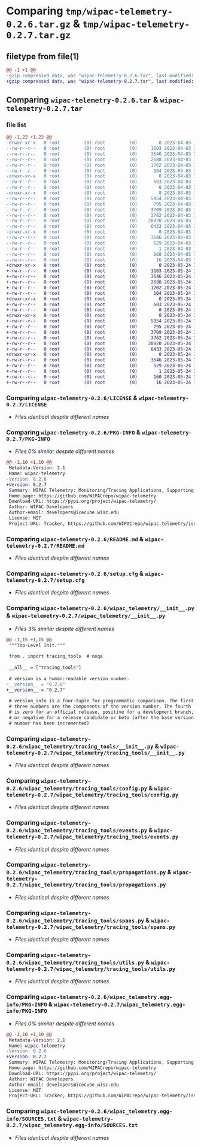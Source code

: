 # Comparing `tmp/wipac-telemetry-0.2.6.tar.gz` & `tmp/wipac-telemetry-0.2.7.tar.gz`

## filetype from file(1)

```diff
@@ -1 +1 @@
-gzip compressed data, was "wipac-telemetry-0.2.6.tar", last modified: Mon Apr  3 15:47:38 2023, max compression
+gzip compressed data, was "wipac-telemetry-0.2.7.tar", last modified: Wed May 24 15:06:21 2023, max compression
```

## Comparing `wipac-telemetry-0.2.6.tar` & `wipac-telemetry-0.2.7.tar`

### file list

```diff
@@ -1,22 +1,22 @@
-drwxr-xr-x   0 root         (0) root         (0)        0 2023-04-03 15:47:38.776714 wipac-telemetry-0.2.6/
--rw-r--r--   0 root         (0) root         (0)     1103 2023-04-03 15:47:35.000000 wipac-telemetry-0.2.6/LICENSE
--rw-r--r--   0 root         (0) root         (0)     3646 2023-04-03 15:47:38.776714 wipac-telemetry-0.2.6/PKG-INFO
--rw-r--r--   0 root         (0) root         (0)     2688 2023-04-03 15:47:35.000000 wipac-telemetry-0.2.6/README.md
--rw-r--r--   0 root         (0) root         (0)     1702 2023-04-03 15:47:38.776714 wipac-telemetry-0.2.6/setup.cfg
--rw-r--r--   0 root         (0) root         (0)      104 2023-04-03 15:47:35.000000 wipac-telemetry-0.2.6/setup.py
-drwxr-xr-x   0 root         (0) root         (0)        0 2023-04-03 15:47:38.776714 wipac-telemetry-0.2.6/wipac_telemetry/
--rw-r--r--   0 root         (0) root         (0)      603 2023-04-03 15:47:35.000000 wipac-telemetry-0.2.6/wipac_telemetry/__init__.py
--rw-r--r--   0 root         (0) root         (0)        0 2023-04-03 15:47:35.000000 wipac-telemetry-0.2.6/wipac_telemetry/py.typed
-drwxr-xr-x   0 root         (0) root         (0)        0 2023-04-03 15:47:38.776714 wipac-telemetry-0.2.6/wipac_telemetry/tracing_tools/
--rw-r--r--   0 root         (0) root         (0)     5854 2023-04-03 15:47:35.000000 wipac-telemetry-0.2.6/wipac_telemetry/tracing_tools/__init__.py
--rw-r--r--   0 root         (0) root         (0)      795 2023-04-03 15:47:35.000000 wipac-telemetry-0.2.6/wipac_telemetry/tracing_tools/config.py
--rw-r--r--   0 root         (0) root         (0)     3709 2023-04-03 15:47:35.000000 wipac-telemetry-0.2.6/wipac_telemetry/tracing_tools/events.py
--rw-r--r--   0 root         (0) root         (0)     3762 2023-04-03 15:47:35.000000 wipac-telemetry-0.2.6/wipac_telemetry/tracing_tools/propagations.py
--rw-r--r--   0 root         (0) root         (0)    20820 2023-04-03 15:47:35.000000 wipac-telemetry-0.2.6/wipac_telemetry/tracing_tools/spans.py
--rw-r--r--   0 root         (0) root         (0)     6433 2023-04-03 15:47:35.000000 wipac-telemetry-0.2.6/wipac_telemetry/tracing_tools/utils.py
-drwxr-xr-x   0 root         (0) root         (0)        0 2023-04-03 15:47:38.776714 wipac-telemetry-0.2.6/wipac_telemetry.egg-info/
--rw-r--r--   0 root         (0) root         (0)     3646 2023-04-03 15:47:38.000000 wipac-telemetry-0.2.6/wipac_telemetry.egg-info/PKG-INFO
--rw-r--r--   0 root         (0) root         (0)      529 2023-04-03 15:47:38.000000 wipac-telemetry-0.2.6/wipac_telemetry.egg-info/SOURCES.txt
--rw-r--r--   0 root         (0) root         (0)        1 2023-04-03 15:47:38.000000 wipac-telemetry-0.2.6/wipac_telemetry.egg-info/dependency_links.txt
--rw-r--r--   0 root         (0) root         (0)      160 2023-04-03 15:47:38.000000 wipac-telemetry-0.2.6/wipac_telemetry.egg-info/requires.txt
--rw-r--r--   0 root         (0) root         (0)       16 2023-04-03 15:47:38.000000 wipac-telemetry-0.2.6/wipac_telemetry.egg-info/top_level.txt
+drwxr-xr-x   0 root         (0) root         (0)        0 2023-05-24 15:06:21.888998 wipac-telemetry-0.2.7/
+-rw-r--r--   0 root         (0) root         (0)     1103 2023-05-24 15:06:19.000000 wipac-telemetry-0.2.7/LICENSE
+-rw-r--r--   0 root         (0) root         (0)     3646 2023-05-24 15:06:21.888998 wipac-telemetry-0.2.7/PKG-INFO
+-rw-r--r--   0 root         (0) root         (0)     2688 2023-05-24 15:06:19.000000 wipac-telemetry-0.2.7/README.md
+-rw-r--r--   0 root         (0) root         (0)     1702 2023-05-24 15:06:21.888998 wipac-telemetry-0.2.7/setup.cfg
+-rw-r--r--   0 root         (0) root         (0)      104 2023-05-24 15:06:19.000000 wipac-telemetry-0.2.7/setup.py
+drwxr-xr-x   0 root         (0) root         (0)        0 2023-05-24 15:06:21.884998 wipac-telemetry-0.2.7/wipac_telemetry/
+-rw-r--r--   0 root         (0) root         (0)      603 2023-05-24 15:06:19.000000 wipac-telemetry-0.2.7/wipac_telemetry/__init__.py
+-rw-r--r--   0 root         (0) root         (0)        0 2023-05-24 15:06:19.000000 wipac-telemetry-0.2.7/wipac_telemetry/py.typed
+drwxr-xr-x   0 root         (0) root         (0)        0 2023-05-24 15:06:21.888998 wipac-telemetry-0.2.7/wipac_telemetry/tracing_tools/
+-rw-r--r--   0 root         (0) root         (0)     5854 2023-05-24 15:06:19.000000 wipac-telemetry-0.2.7/wipac_telemetry/tracing_tools/__init__.py
+-rw-r--r--   0 root         (0) root         (0)      795 2023-05-24 15:06:19.000000 wipac-telemetry-0.2.7/wipac_telemetry/tracing_tools/config.py
+-rw-r--r--   0 root         (0) root         (0)     3709 2023-05-24 15:06:19.000000 wipac-telemetry-0.2.7/wipac_telemetry/tracing_tools/events.py
+-rw-r--r--   0 root         (0) root         (0)     3762 2023-05-24 15:06:19.000000 wipac-telemetry-0.2.7/wipac_telemetry/tracing_tools/propagations.py
+-rw-r--r--   0 root         (0) root         (0)    20820 2023-05-24 15:06:19.000000 wipac-telemetry-0.2.7/wipac_telemetry/tracing_tools/spans.py
+-rw-r--r--   0 root         (0) root         (0)     6433 2023-05-24 15:06:19.000000 wipac-telemetry-0.2.7/wipac_telemetry/tracing_tools/utils.py
+drwxr-xr-x   0 root         (0) root         (0)        0 2023-05-24 15:06:21.884998 wipac-telemetry-0.2.7/wipac_telemetry.egg-info/
+-rw-r--r--   0 root         (0) root         (0)     3646 2023-05-24 15:06:21.000000 wipac-telemetry-0.2.7/wipac_telemetry.egg-info/PKG-INFO
+-rw-r--r--   0 root         (0) root         (0)      529 2023-05-24 15:06:21.000000 wipac-telemetry-0.2.7/wipac_telemetry.egg-info/SOURCES.txt
+-rw-r--r--   0 root         (0) root         (0)        1 2023-05-24 15:06:21.000000 wipac-telemetry-0.2.7/wipac_telemetry.egg-info/dependency_links.txt
+-rw-r--r--   0 root         (0) root         (0)      160 2023-05-24 15:06:21.000000 wipac-telemetry-0.2.7/wipac_telemetry.egg-info/requires.txt
+-rw-r--r--   0 root         (0) root         (0)       16 2023-05-24 15:06:21.000000 wipac-telemetry-0.2.7/wipac_telemetry.egg-info/top_level.txt
```

### Comparing `wipac-telemetry-0.2.6/LICENSE` & `wipac-telemetry-0.2.7/LICENSE`

 * *Files identical despite different names*

### Comparing `wipac-telemetry-0.2.6/PKG-INFO` & `wipac-telemetry-0.2.7/PKG-INFO`

 * *Files 0% similar despite different names*

```diff
@@ -1,10 +1,10 @@
 Metadata-Version: 2.1
 Name: wipac-telemetry
-Version: 0.2.6
+Version: 0.2.7
 Summary: WIPAC Telemetry: Monitoring/Tracing Applications, Supporting Infrastructures, and Services
 Home-page: https://github.com/WIPACrepo/wipac-telemetry
 Download-URL: https://pypi.org/project/wipac-telemetry/
 Author: WIPAC Developers
 Author-email: developers@icecube.wisc.edu
 License: MIT
 Project-URL: Tracker, https://github.com/WIPACrepo/wipac-telemetry/issues
```

### Comparing `wipac-telemetry-0.2.6/README.md` & `wipac-telemetry-0.2.7/README.md`

 * *Files identical despite different names*

### Comparing `wipac-telemetry-0.2.6/setup.cfg` & `wipac-telemetry-0.2.7/setup.cfg`

 * *Files identical despite different names*

### Comparing `wipac-telemetry-0.2.6/wipac_telemetry/__init__.py` & `wipac-telemetry-0.2.7/wipac_telemetry/__init__.py`

 * *Files 3% similar despite different names*

```diff
@@ -1,15 +1,15 @@
 """Top-Level Init."""
 
 from . import tracing_tools  # noqa
 
 __all__ = ["tracing_tools"]
 
 # version is a human-readable version number.
-__version__ = "0.2.6"
+__version__ = "0.2.7"
 
 # version_info is a four-tuple for programmatic comparison. The first
 # three numbers are the components of the version number. The fourth
 # is zero for an official release, positive for a development branch,
 # or negative for a release candidate or beta (after the base version
 # number has been incremented)
```

### Comparing `wipac-telemetry-0.2.6/wipac_telemetry/tracing_tools/__init__.py` & `wipac-telemetry-0.2.7/wipac_telemetry/tracing_tools/__init__.py`

 * *Files identical despite different names*

### Comparing `wipac-telemetry-0.2.6/wipac_telemetry/tracing_tools/config.py` & `wipac-telemetry-0.2.7/wipac_telemetry/tracing_tools/config.py`

 * *Files identical despite different names*

### Comparing `wipac-telemetry-0.2.6/wipac_telemetry/tracing_tools/events.py` & `wipac-telemetry-0.2.7/wipac_telemetry/tracing_tools/events.py`

 * *Files identical despite different names*

### Comparing `wipac-telemetry-0.2.6/wipac_telemetry/tracing_tools/propagations.py` & `wipac-telemetry-0.2.7/wipac_telemetry/tracing_tools/propagations.py`

 * *Files identical despite different names*

### Comparing `wipac-telemetry-0.2.6/wipac_telemetry/tracing_tools/spans.py` & `wipac-telemetry-0.2.7/wipac_telemetry/tracing_tools/spans.py`

 * *Files identical despite different names*

### Comparing `wipac-telemetry-0.2.6/wipac_telemetry/tracing_tools/utils.py` & `wipac-telemetry-0.2.7/wipac_telemetry/tracing_tools/utils.py`

 * *Files identical despite different names*

### Comparing `wipac-telemetry-0.2.6/wipac_telemetry.egg-info/PKG-INFO` & `wipac-telemetry-0.2.7/wipac_telemetry.egg-info/PKG-INFO`

 * *Files 0% similar despite different names*

```diff
@@ -1,10 +1,10 @@
 Metadata-Version: 2.1
 Name: wipac-telemetry
-Version: 0.2.6
+Version: 0.2.7
 Summary: WIPAC Telemetry: Monitoring/Tracing Applications, Supporting Infrastructures, and Services
 Home-page: https://github.com/WIPACrepo/wipac-telemetry
 Download-URL: https://pypi.org/project/wipac-telemetry/
 Author: WIPAC Developers
 Author-email: developers@icecube.wisc.edu
 License: MIT
 Project-URL: Tracker, https://github.com/WIPACrepo/wipac-telemetry/issues
```

### Comparing `wipac-telemetry-0.2.6/wipac_telemetry.egg-info/SOURCES.txt` & `wipac-telemetry-0.2.7/wipac_telemetry.egg-info/SOURCES.txt`

 * *Files identical despite different names*

